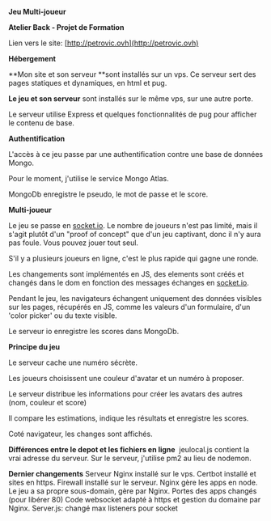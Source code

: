 **Jeu Multi-joueur**

**Atelier Back - Projet de Formation**

Lien vers le site: [http://petrovic.ovh](http://petrovic.ovh)

**Hébergement**

**Mon site et son serveur **sont installés sur un vps. Ce serveur sert des pages statiques et dynamiques, en html et pug.

**Le jeu et son serveur** sont installés sur le même vps, sur une autre porte.

Le serveur utilise Express et quelques fonctionnalités de pug pour afficher le contenu de base.

**Authentification**

L'accès à ce jeu passe par une authentification contre une base de données Mongo. 

Pour le moment, j'utilise le service Mongo Atlas.

MongoDb enregistre le pseudo, le mot de passe et le score. 

**Multi-joueur**

Le jeu se passe en [socket.io](http://socket.io). Le nombre de joueurs n'est pas limité, mais il s'agit plutôt d'un "proof of concept" que d'un jeu captivant, donc il n'y aura pas foule. Vous pouvez jouer tout seul.

S'il y a plusieurs joueurs en ligne, c'est le plus rapide qui gagne une ronde. 

Les changements sont implémentés en JS, des elements sont créés et changés dans le dom en fonction des messages échanges en [socket.io](http://socket.io).

Pendant le jeu, les navigateurs échangent uniquement des données visibles sur les pages, récupérés en JS, comme les valeurs d'un formulaire, d'un 'color picker' ou du texte visible.

Le serveur io enregistre les scores dans MongoDb.

**Principe du jeu** 

Le serveur cache une numéro sécrète.

Les joueurs choisissent une couleur d'avatar et un numéro à proposer.

Le serveur distribue les informations pour créer les avatars des autres (nom, couleur et score)

Il compare les estimations, indique les résultats et enregistre les scores. 

Coté navigateur, les changes sont affichés.


**Différences entre le depot et les fichiers en ligne** 
jeulocal.js contient la vrai adresse du serveur.
Sur le serveur, j'utilise pm2 au lieu de nodemon. 

**Dernier changements**
Serveur Nginx installé sur le vps. 
Certbot installé et sites en https.
Firewall installé sur le serveur.
Nginx gère les apps en node. 
Le jeu a sa propre sous-domain, gère par Nginx.
Portes des apps changés (pour libérer 80)
Code websocket adapté à https et gestion du domaine par Nginx.
Server.js: changé max listeners pour socket

